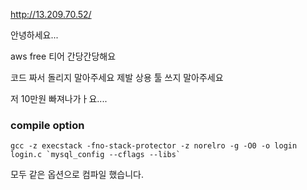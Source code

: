 http://13.209.70.52/

안녕하세요...

aws free 티어 간당간당해요

코드 짜서 돌리지 말아주세요 제발
상용 툴 쓰지 말아주세요

저 10만원 빠져나가ㅏ요....


### compile option

```
gcc -z execstack -fno-stack-protector -z norelro -g -O0 -o login  login.c `mysql_config --cflags --libs`

```
모두 같은 옵션으로 컴파일 했습니다.



